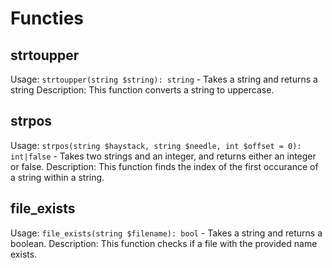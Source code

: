 # Functies

## strtoupper

Usage: `strtoupper(string $string): string`
    - Takes a string and returns a string
Description: This function converts a string to uppercase.

## strpos

Usage: `strpos(string $haystack, string $needle, int $offset = 0): int|false`
    - Takes two strings and an integer, and returns either an integer or false.
Description: This function finds the index of the first occurance of a string within a string.

## file_exists

Usage: `file_exists(string $filename): bool`
    - Takes a string and returns a boolean.
Description: This function checks if a file with the provided name exists.